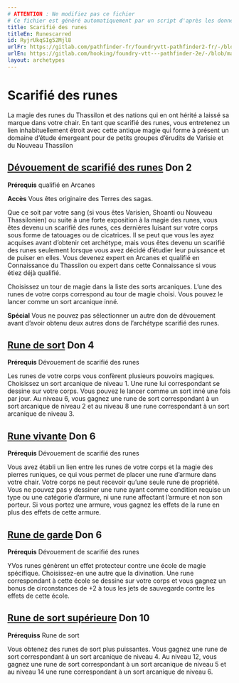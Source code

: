 ```yaml
---
# ATTENTION : Ne modifiez pas ce fichier
# Ce fichier est généré automatiquement par un script d'après les données du module Foundry VTT officiel et de sa traduction
title: Scarifié des runes
titleEn: Runescarred
id: RyjrUkqSIg52Mjl8
urlFr: https://gitlab.com/pathfinder-fr/foundryvtt-pathfinder2-fr/-/blob/master/data/archetypes/RyjrUkqSIg52Mjl8.htm
urlEn: https://gitlab.com/hooking/foundry-vtt---pathfinder-2e/-/blob/master/packs/data/archetypes.db/runescarred.json
layout: archetypes
---
```

# Scarifié des runes

La magie des runes du Thassilon et des nations qui en ont hérité a laissé sa marque dans votre chair. En tant que scarifié des runes, vous entretenez un lien inhabituellement étroit avec cette antique magie qui forme à présent un domaine d’étude émergeant pour de petits groupes d’érudits de Varisie et du Nouveau Thassilon

## [Dévouement de scarifié des runes](../dons/dévouement-de-scarifié-des-runes.md) Don 2

**Prérequis** qualifié en Arcanes

**Accès**  Vous êtes originaire des Terres des sagas.

Que ce soit par votre sang (si vous êtes Varisien, Shoanti ou Nouveau Thassilonien) ou suite à une forte exposition à la magie des runes, vous êtes devenu un scarifié des runes, ces dernières luisant sur votre corps sous forme de tatouages ou de cicatrices. Il se peut que vous les ayez acquises avant d’obtenir cet archétype, mais vous êtes devenu un scarifié des runes seulement lorsque vous avez décidé d’étudier leur puissance et de puiser en elles. Vous devenez expert en Arcanes et qualifié en Connaissance du Thassilon ou expert dans cette Connaissance si vous étiez déjà qualifié.

Choisissez un tour de magie dans la liste des sorts arcaniques. L’une des runes de votre corps correspond au tour de magie choisi. Vous pouvez le lancer comme un sort arcanique inné.

**Spécial** Vous ne pouvez pas sélectionner un autre don de dévouement avant d’avoir obtenu deux autres dons de l’archétype scarifié des runes.

## [Rune de sort](../dons/rune-de-sort.md) Don 4

**Prérequis** Dévouement de scarifié des runes

Les runes de votre corps vous confèrent plusieurs pouvoirs magiques. Choisissez un sort arcanique de niveau 1. Une rune lui correspondant se dessine sur votre corps. Vous pouvez le lancer comme un sort inné une fois par jour. Au niveau 6, vous gagnez une rune de sort correspondant à un sort arcanique de niveau 2 et au niveau 8 une rune correspondant à un sort arcanique de niveau 3.

## [Rune vivante](../dons/rune-vivante.md) Don 6

**Prérequis** Dévouement de scarifié des runes

Vous avez établi un lien entre les runes de votre corps et la magie des pierres runiques, ce qui vous permet de placer une rune d’armure dans votre chair. Votre corps ne peut recevoir qu’une seule rune de propriété. Vous ne pouvez pas y dessiner une rune ayant comme condition requise un type ou une catégorie d’armure, ni une rune affectant l’armure et non son porteur. Si vous portez une armure, vous gagnez les effets de la rune en plus des effets de cette armure.

## [Rune de garde](../dons/rune-de-garde.md) Don 6

**Prérequis** Dévouement de scarifié des runes

YVos runes génèrent un effet protecteur contre une école de magie spécifique. Choisissez-en une autre que la divination. Une rune correspondant à cette école se dessine sur votre corps et vous gagnez un bonus de circonstances de +2 à tous les jets de sauvegarde contre les effets de cette école.

## [Rune de sort supérieure](../dons/rune-de-sort-supérieure.md) Don 10

**Prérequiss** Rune de sort

Vous obtenez des runes de sort plus puissantes. Vous gagnez une rune de sort correspondant à un sort arcanique de niveau 4. Au niveau 12, vous gagnez une rune de sort correspondant à un sort arcanique de niveau 5 et au niveau 14 une rune correspondant à un sort arcanique de niveau 6.
